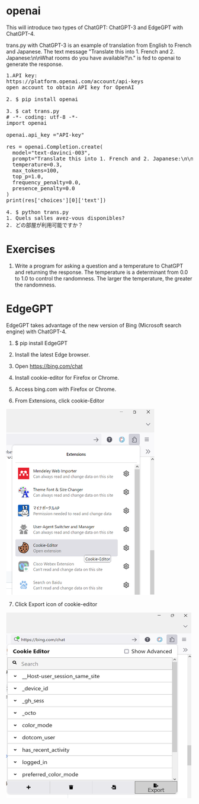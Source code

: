 # openai
This will introduce two types of ChatGPT: ChatGPT-3 and EdgeGPT with ChatGPT-4.

trans.py with ChatGPT-3 is an example of translation from English to French and Japanese.
The text message "Translate this into 1. French and 2. Japanese:\n\nWhat rooms do you have available?\n." is fed to openai to generate the response.

<pre>
1.API key:
https://platform.openai.com/account/api-keys
open account to obtain API key for OpenAI

2. $ pip install openai

3. $ cat trans.py
# -*- coding: utf-8 -*-
import openai

openai.api_key ="API-key"

res = openai.Completion.create(
  model="text-davinci-003",
  prompt="Translate this into 1. French and 2. Japanese:\n\nWhat rooms do you have available?\n.",
  temperature=0.3,
  max_tokens=100,
  top_p=1.0,
  frequency_penalty=0.0,
  presence_penalty=0.0
)
print(res['choices'][0]['text'])

4. $ python trans.py
1. Quels salles avez-vous disponibles?
2. どの部屋が利用可能ですか？
</pre>
# Exercises
1. Write a program for asking a question and a temperature to ChatGPT and returning the response.
The temperature is a determinant from 0.0 to 1.0 to control the randomness. The larger the temperature, the greater the randomness.

# EdgeGPT
EdgeGPT takes advantage of the new version of Bing (Microsoft search engine)
with ChatGPT-4.

1. $ pip install EdgeGPT

2. Install the latest Edge browser.

3. Open https://bing.com/chat

4. Install cookie-editor for Firefox or Chrome.

5. Access bing.com with Firefox or Chrome.

6. From Extensions, click cookie-Editor
<img src='fig1.png' height=500 width=400>

7. Click Export icon of cookie-editor
<img src='fig2.png' height=500 width=500>




